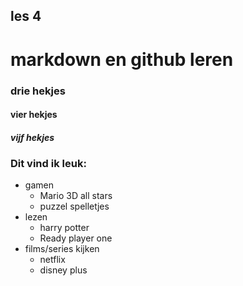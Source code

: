 ## les 4
# markdown en github leren
### drie hekjes
#### vier hekjes
##### vijf hekjes

### Dit vind ik leuk:

* gamen
  * Mario 3D all stars
  * puzzel spelletjes
* lezen
  * harry potter
  * Ready player one
* films/series kijken
  * netflix
  * disney plus


